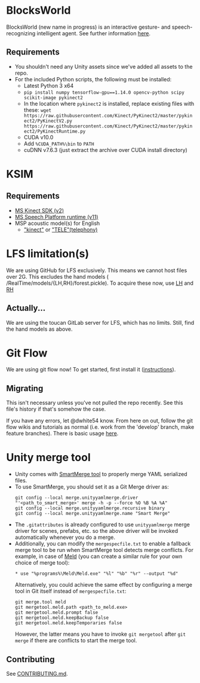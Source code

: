 # BlocksWorld
BlocksWorld (new name in progress) is an interactive gesture- and speech-recognizing intelligent agent. See further information [here](https://www.cs.colostate.edu/~draper/CwC.php).

## Requirements
- You shouldn't need any Unity assets since we've added all assets to the repo.
- For the included Python scripts, the following must be installed:
   - Latest Python 3 x64
   - `pip install numpy tensorflow-gpu==1.14.0 opencv-python scipy scikit-image pykinect2`
   - In the location where `pykinect2` is installed, replace existing files with these:
   `wget https://raw.githubusercontent.com/Kinect/PyKinect2/master/pykinect2/PyKinectV2.py https://raw.githubusercontent.com/Kinect/PyKinect2/master/pykinect2/PyKinectRuntime.py`
   - CUDA v10.0
   - Add `%CUDA_PATH%\bin` to `PATH`
   - cuDNN v7.6.3 (just extract the archive over CUDA install directory)

# KSIM
## Requirements
* [MS Kinect SDK (v2)](https://www.microsoft.com/en-us/download/details.aspx?id=44561)
* [MS Speech Platform runtime (v11)](https://www.microsoft.com/en-us/download/details.aspx?id=27225)
* MSP acoustic model(s) for English 
    * ["kinect"](https://www.microsoft.com/en-us/download/details.aspx?id=34809) or ["TELE"(telephony)](https://www.microsoft.com/en-us/download/details.aspx?id=27224) 

# LFS limitation(s)
We are using GitHub for LFS exclusively. This means we cannot host files over 2G. This excludes the hand models ( /RealTime/models/{LH,RH}/forest.pickle). To acquire these now, use [LH](http://www.cs.colostate.edu/~vision/hand_models/LH/forest.pickle) and [RH](http://www.cs.colostate.edu/~vision/hand_models/RH/forest.pickle)

## Actually...
We are using the toucan GitLab server for LFS, which has no limits. Still, find the hand models as above.

# Git Flow
We are using git flow now! To get started, first install it ([instructions](https://github.com/nvie/gitflow/wiki/Installation)). 

## Migrating
This isn't necessary unless you've not pulled the repo recently. See this file's history if that's somehow the case.

If you have any errors, let @dwhite54 know. From here on out, follow the git flow wikis and tutorials as normal (i.e. work from the 'develop' branch, make feature branches). There is basic usage [here](https://github.com/nvie/gitflow).

# Unity merge tool
- Unity comes with [SmartMerge tool](https://docs.unity3d.com/Manual/SmartMerge.html) to properly merge YAML serialized files.
- To use SmartMerge, you should set it as a Git Merge driver as:
  ```
  git config --local merge.unityyamlmerge.driver "'<path_to_smart_merge>' merge -h -p --force %O %B %A %A"
  git config --local merge.unityyamlmerge.recursive binary
  git config --local merge.unityyamlmerge.name "Smart Merge"
  ```
- The `.gitattributes` is already configured to use `unityyamlmerge` merge driver for scenes, prefabs, etc. so the above driver will be invoked automatically whenever you do a merge.
- Additionally, you can modify the `mergespecfile.txt` to enable a fallback merge tool to be run when SmartMerge tool detects merge conflicts. For example, in case of [Meld](http://meldmerge.org) (you can create a similar rule for your own choice of merge tool):
  ```
  * use "%programs%\Meld\Meld.exe" "%l" "%b" "%r" --output "%d"
  ```
  Alternatively, you could achieve the same effect by configuring a merge tool in Git itself instead of `mergespecfile.txt`:
  ```
  git merge.tool meld
  git mergetool.meld.path <path_to_meld.exe>
  git mergetool.meld.prompt false
  git mergetool.meld.keepBackup false
  git mergetool.meld.keepTemporaries false
  ```
  However, the latter means you have to invoke `git mergetool` after `git merge` if there are conflicts to start the merge tool.

## Contributing
See [CONTRIBUTING.md](./CONTRIBUTING.md).
